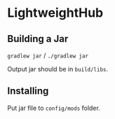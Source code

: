 # LightweightHub


## Building a Jar

`gradlew jar` / `./gradlew jar`

Output jar should be in `build/libs`.

## Installing

Put jar file to `config/mods` folder.
